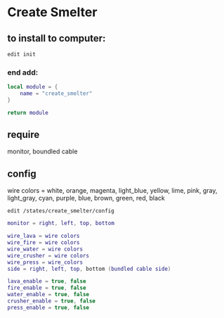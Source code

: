 # Create Smelter

## to install to computer:

``` bash
edit init
```

### end add:

``` lua
local module = {
    name = "create_smelter"
}

return module 
```

## require

monitor, boundled cable

## config

wire colors = white, orange, magenta, light_blue, yellow, lime, pink, gray, light_gray, cyan, purple, blue, brown, green, red, black

`edit /states/create_smelter/config`

``` lua
monitor = right, left, top, bottom

wire_lava = wire colors
wire_fire = wire colors
wire_water = wire colors
wire_crusher = wire colors
wire_press = wire_colors
side = right, left, top, bottom (bundled cable side)

lava_enable = true, false
fire_enable = true, false
water_enable = true, false
crusher_enable = true, false
press_enable = true, false

```
